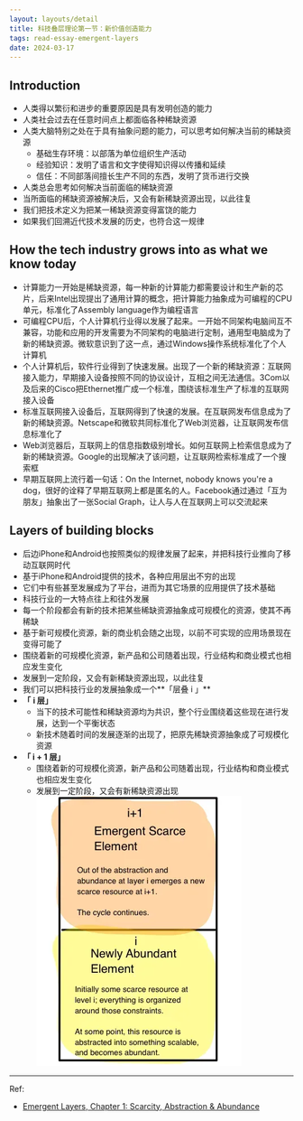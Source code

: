 ```yaml
---
layout: layouts/detail
title: 科技叠层理论第一节：新价值创造能力
tags: read-essay-emergent-layers
date: 2024-03-17
---
```

## Introduction
* 人类得以繁衍和进步的重要原因是具有发明创造的能力
* 人类社会过去在任意时间点上都面临各种稀缺资源
* 人类大脑特别之处在于具有抽象问题的能力，可以思考如何解决当前的稀缺资源
    * 基础生存环境：以部落为单位组织生产活动
    * 经验知识：发明了语言和文字使得知识得以传播和延续
    * 信任：不同部落间擅长生产不同的东西，发明了货币进行交换
* 人类总会思考如何解决当前面临的稀缺资源
* 当所面临的稀缺资源被解决后，又会有新稀缺资源出现，以此往复
* 我们把技术定义为把某一稀缺资源变得富饶的能力
* 如果我们回溯近代技术发展的历史，也符合这一规律

## How the tech industry grows into as what we know today
* 计算能力一开始是稀缺资源，每一种新的计算能力都需要设计和生产新的芯片，后来Intel出现提出了通用计算的概念，把计算能力抽象成为可编程的CPU单元，标准化了Assembly language作为编程语言
* 可编程CPU后，个人计算机行业得以发展了起来。一开始不同架构电脑间互不兼容，功能和应用的开发需要为不同架构的电脑进行定制，通用型电脑成为了新的稀缺资源。微软意识到了这一点，通过Windows操作系统标准化了个人计算机
* 个人计算机后，软件行业得到了快速发展。出现了一个新的稀缺资源：互联网接入能力，早期接入设备按照不同的协议设计，互相之间无法通信。3Com以及后来的Cisco把Ethernet推广成一个标准，围绕该标准生产了标准的互联网接入设备
* 标准互联网接入设备后，互联网得到了快速的发展。在互联网发布信息成为了新的稀缺资源。Netscape和微软共同标准化了Web浏览器，让互联网发布信息标准化了
* Web浏览器后，互联网上的信息指数级别增长。如何互联网上检索信息成为了新的稀缺资源。Google的出现解决了该问题，让互联网检索标准成了一个搜索框
* 早期互联网上流行着一句话：On the Internet, nobody knows you're a dog，很好的诠释了早期互联网上都是匿名的人。Facebook通过通过「互为朋友」抽象出了一张Social Graph，让人与人在互联网上可以交流起来

## Layers of building blocks
* 后边iPhone和Android也按照类似的规律发展了起来，并把科技行业推向了移动互联网时代
* 基于iPhone和Android提供的技术，各种应用层出不穷的出现
* 它们中有些甚至发展成为了平台，进而为其它场景的应用提供了技术基础
* 科技行业的一大特点往上和往外发展
* 每一个阶段都会有新的技术把某些稀缺资源抽象成可规模化的资源，使其不再稀缺
* 基于新可规模化资源，新的商业机会随之出现，以前不可实现的应用场景现在变得可能了
* 围绕着新的可规模化资源，新产品和公司随着出现，行业结构和商业模式也相应发生变化
* 发展到一定阶段，又会有新稀缺资源出现，以此往复
* 我们可以把科技行业的发展抽象成一个**「层叠 i 」**
* **「** **i 层」**
    * 当下的技术可能性和稀缺资源均为共识，整个行业围绕着这些现在进行发展，达到一个平衡状态
    * 新技术随着时间的发展逐渐的出现了，把原先稀缺资源抽象成了可规模化资源
* **「 i + 1 层」**
    * 围绕着新的可规模化资源，新产品和公司随着出现，行业结构和商业模式也相应发生变化
    * 发展到一定阶段，又会有新稀缺资源出现
![Emergent layers column i](/static/img/emergent-layers-i-col.webp)

---

Ref:
- <a href="https://medium.com/swlh/emergent-layers-chapter-1-scarcity-abstraction-abundance-5705666e4f15#.7b8txocc0">Emergent Layers, Chapter 1: Scarcity, Abstraction & Abundance</a>

